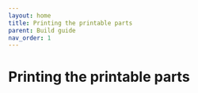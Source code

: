 ```yaml
--- 
layout: home
title: Printing the printable parts
parent: Build guide
nav_order: 1
--- 
```

# Printing the printable parts


